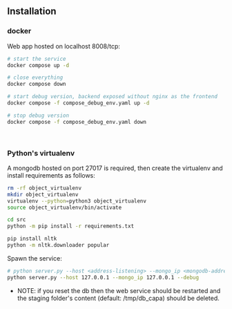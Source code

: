 ## Installation


### docker

Web app hosted on localhost 8008/tcp:
```bash
# start the service
docker compose up -d

# close everything
docker compose down

# start debug version, backend exposed without nginx as the frontend 
docker compose -f compose_debug_env.yaml up -d

# stop debug version
docker compose -f compose_debug_env.yaml down

```


<br />

### Python's virtualenv

A mongodb hosted on port 27017 is required, then create the virtualenv and install requirements as follows:

```bash
rm -rf object_virtualenv
mkdir object_virtualenv 
virtualenv --python=python3 object_virtualenv
source object_virtualenv/bin/activate

cd src
python -m pip install -r requirements.txt

pip install nltk
python -m nltk.downloader popular
```

Spawn the service:
```bash
# python server.py --host <address-listening> --mongo_ip <mongodb-address> --debug
python server.py --host 127.0.0.1 --mongo_ip 127.0.0.1 --debug
```

 - NOTE: if you reset the db then the web service should be restarted and the staging folder's content (default: /tmp/db_capa) should be deleted.


